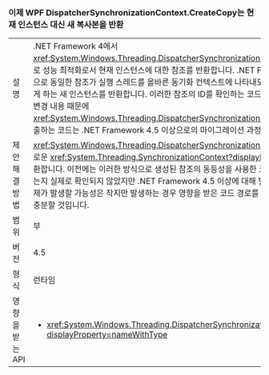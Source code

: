 ### <a name="wpf-dispatchersynchronizationcontextcreatecopy-now-returns-a-new-copy-instead-of-the-current-instance"></a>이제 WPF DispatcherSynchronizationContext.CreateCopy는 현재 인스턴스 대신 새 복사본을 반환

|   |   |
|---|---|
|설명|.NET Framework 4에서 <xref:System.Windows.Threading.DispatcherSynchronizationContext.CreateCopy>는 주로 성능 최적화로서 현재 인스턴스에 대한 참조를 반환합니다. .NET Framework 4.5에서는 처음으로 동일한 참조가 실행 스레드를 올바른 동기화 컨텍스트에 나타내도록 마무리하는 것을 가능하게 하는 새 인스턴스를 반환합니다.  이러한 참조의 ID를 확인하는 코드가 영향을 받기는 어렵지만, 변경 내용 때문에 <xref:System.Windows.Threading.DispatcherSynchronizationContext.CreateCopy>를 호출하는 코드는 .NET Framework 4.5 이상으로의 마이그레이션 과정에서 테스트되어야 합니다.|
|제안 해결 방법|<xref:System.Windows.Threading.DispatcherSynchronizationContext.CreateCopy>는 새로운 <xref:System.Threading.SynchronizationContext?displayProperty=name> 개체를 반환합니다. 이전에는 이러한 방식으로 생성된 참조의 동등성을 사용한 코드는 적절한 컨텍스트에 있는지 실제로 확인되지 않았지만 .NET Framework 4.5 이상에 대해 빌드할 때는 확인됩니다.  문제가 발생할 가능성은 작지만 발생하는 경우 영향을 받은 코드 경로를 실행하는 것으로 확인하기에 충분할 것입니다.|
|범위|부|
|버전|4.5|
|형식|런타임|
|영향을 받는 API|<ul><li><xref:System.Windows.Threading.DispatcherSynchronizationContext.CreateCopy?displayProperty=nameWithType></li></ul>|

